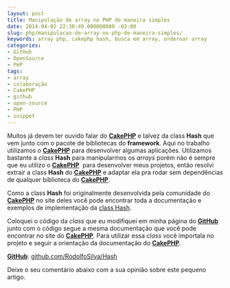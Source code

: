 ```yaml
---
layout: post
title: Manipulação de array no PHP de maneira simples
date: 2014-04-02 22:30:49.000000000 -03:00
slug: php/manipulacao-de-array-no-php-de-maneira-simples/
keywords: array php, cakephp hash, busca em array, ordernar array
categories:
- GitHub
- OpenSource
- PHP
tags:
- array
- colaboração
- CakePHP
- github
- open-source
- PHP
- snippet
---
```


Muitos já devem ter ouvido falar do **[CakePHP][CakePHP_Hash]** e talvez da
class **Hash** que vem junto com o pacote de bibliotecas do **framework**.
Aqui no trabalho utilizamos o **[CakePHP][CakePHP_Hash]** para desenvolver algumas
aplicações. Utilizamos bastante a _class_ **Hash** para manipularmos os
_arrays_ porém não é sempre que eu utilizo o **[CakePHP][CakePHP_Hash]** 
para desenvolver meus projetos, então resolvi extrair a class **Hash** do 
**[CakePHP][CakePHP_Hash]** e adaptar ela pra rodar sem dependências de 
qualquer biblioteca do **[CakePHP][CakePHP_Hash]**.

Como a class **Hash** foi originalmente desenvolvida pela comunidade do
**[CakePHP][CakePHP_Hash]** no site deles você pode encontrar toda a
documentação e exemplos de implementação da [class Hash][class Hash].

Coloquei o código da _class_ que eu modifiquei em minha página
do **[GitHub][GitHub_Hash]** junto com o código segue a mesma documentação que
você pode encontrar no site do **[CakePHP][CakePHP_Hash]**. Para utilizar
essa _class_ você importala no projeto e seguir a orientação da
documentação do **[CakePHP][CakePHP_Hash]**.

**[GitHub][my_GitHub]**: [github.com/RodolfoSilva/Hash][GitHub_Hash]

Deixe o seu comentário abaixo com a sua opinião sobre este pequeno artigo.

[my_GitHub]: https://github.com/RodolfoSilva/ "Rodolfo Silva"
[GitHub_Hash]: https://github.com/RodolfoSilva/Hash "Class Hash"
[CakePHP_Hash]: http://cakephp.org/ "Hash do CakePHP"
[class Hash]: http://book.cakephp.org/2.0/en/core-utility-libraries/hash.html "Hash do CakePHP"
